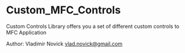 # Custom_MFC_Controls
Custom Controls Library offers you a set of different custom controls to MFC Application

Author:  Vladimir Novick
        vlad.novick@gmail.com
